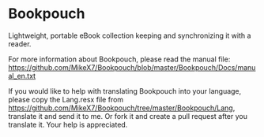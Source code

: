 Bookpouch
=========

Lightweight, portable eBook collection keeping and synchronizing it with a reader.

For more information about Bookpouch, please read the manual file:
https://github.com/MikeX7/Bookpouch/blob/master/Bookpouch/Docs/manual_en.txt

If you would like to help with translating Bookpouch into your language, please copy the Lang.resx file from https://github.com/MikeX7/Bookpouch/tree/master/Bookpouch/Lang, translate it and send it to me. Or fork it and create a pull request after you translate it. Your help is appreciated.

